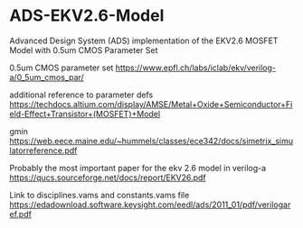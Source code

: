 # ADS-EKV2.6-Model
Advanced Design System (ADS) implementation of the EKV2.6 MOSFET Model with 0.5um CMOS Parameter Set

0.5um CMOS parameter set
https://www.epfl.ch/labs/iclab/ekv/verilog-a/0_5um_cmos_par/

additional reference to parameter defs
https://techdocs.altium.com/display/AMSE/Metal+Oxide+Semiconductor+Field-Effect+Transistor+(MOSFET)+Model

gmin
https://web.eece.maine.edu/~hummels/classes/ece342/docs/simetrix_simulatorreference.pdf


Probably the most important paper for the ekv 2.6 model in verilog-a
https://qucs.sourceforge.net/docs/report/EKV26.pdf

Link to disciplines.vams and constants.vams file
https://edadownload.software.keysight.com/eedl/ads/2011_01/pdf/verilogaref.pdf

